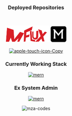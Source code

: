 
<h3 align="center">Deployed Repositories</h3>
<br />
<p align="center">
<a href="https://mflux.netlify.app/" target="_blank" rel="noreferrer"
  ><img src="https://github.com/mza-codes/mzaFlux/blob/a65bee3602d25a6f41957f7cf1f60e7784798821/src/Components/NavBar/mflux-red.png" width="140" alt="_logo" border="0"></a>
 <a href="https://github.com/mza-codes/minimal-react"
    ><img src="https://github.com/mza-codes/minimal-react/blob/62fd10162f49d62abf1aa6b4ec1d5fadbab4a38f/public/logo.png" width="50" alt="apple-touch-icon-Copy" border="0"></a>
 <br/>
 <br/>
 <a href="https://github.com/mza-codes/minimal-react"
    ><img src="https://img.freepik.com/free-vector/red-stamp-white-background_1035-4808.jpg?w=360" width="90" alt="apple-touch-icon-Copy" border="0"></a>
</br>
<h3 align="center">Currently Working Stack</h3>
<div align="center">
<a href="https://github.com/mza-codes/minimal-react"
    ><img src="https://pxmatrix.com/wp-content/uploads/2021/09/mernstack-dev.png" width="250px" alt="mern" border="0"></a>
 </div>
</p>

<h3 align="center">Ex System Admin</h3>
<div align="center">
<a href="https://github.com/mza-codes/minimal-react"
    ><img src="https://png.pngtree.com/png-vector/20220527/ourmid/pngtree-system-administrator-data-hardware-server-png-image_4755206.png" width="250px" alt="mern" border="0"></a>
 </div>

<!-- https://png.pngtree.com/png-vector/20220527/ourmid/pngtree-system-administrator-data-hardware-server-png-image_4755206.png
<p align="center"> <img src="https://github-readme-stats.vercel.app/api?username=mza-codes&show_icons=true&theme=great-gatsby" alt="mza-codes" /> -->

<!-- Session -->
<p align="center"> <img src="https://github-readme-stats.vercel.app/api?username=mza-codes&show_icons=true&theme=blue-green&count_private=true&border_color=A0E4CB&text_color=CFF5E7&icon_color=CFF5E7&title_color=A5F1E9&custom_title=GitHub%20Status" alt="mza-codes" /> </p>

<!-- 
![My GitHub Stats](https://github-readme-stats.vercel.app/api?username=mza-codes&show_icons=true&theme=blue-green&count_private=true&border_color=001F1E&text_color=fc5662&icon_color=fc5662&title_color=fc000d&custom_title=GitHub%20Status) -->

<!-- 
![My GitHub Stats](https://github-readme-stats.vercel.app/api?username=mza-codes&show_icons=true&theme=blue-green&count_private=true&include_all_commits=true&border_color=001F1E&text_color=09d672&icon_color=00C2C2&title_color=00F1E9&custom_title=My%20Stats) -->
